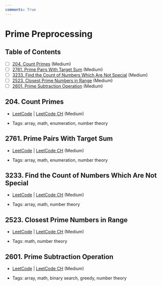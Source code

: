 ```yaml
---
comments: True
---
```


# Prime Preprocessing

## Table of Contents

- [ ] [204. Count Primes](https://leetcode.cn/problems/count-primes/) (Medium)
- [ ] [2761. Prime Pairs With Target Sum](https://leetcode.cn/problems/prime-pairs-with-target-sum/) (Medium)
- [ ] [3233. Find the Count of Numbers Which Are Not Special](https://leetcode.cn/problems/find-the-count-of-numbers-which-are-not-special/) (Medium)
- [ ] [2523. Closest Prime Numbers in Range](https://leetcode.cn/problems/closest-prime-numbers-in-range/) (Medium)
- [ ] [2601. Prime Subtraction Operation](https://leetcode.cn/problems/prime-subtraction-operation/) (Medium)

## 204. Count Primes

-   [LeetCode](https://leetcode.com/problems/count-primes/) | [LeetCode CH](https://leetcode.cn/problems/count-primes/) (Medium)

-   Tags: array, math, enumeration, number theory


## 2761. Prime Pairs With Target Sum

-   [LeetCode](https://leetcode.com/problems/prime-pairs-with-target-sum/) | [LeetCode CH](https://leetcode.cn/problems/prime-pairs-with-target-sum/) (Medium)

-   Tags: array, math, enumeration, number theory


## 3233. Find the Count of Numbers Which Are Not Special

-   [LeetCode](https://leetcode.com/problems/find-the-count-of-numbers-which-are-not-special/) | [LeetCode CH](https://leetcode.cn/problems/find-the-count-of-numbers-which-are-not-special/) (Medium)

-   Tags: array, math, number theory


## 2523. Closest Prime Numbers in Range

-   [LeetCode](https://leetcode.com/problems/closest-prime-numbers-in-range/) | [LeetCode CH](https://leetcode.cn/problems/closest-prime-numbers-in-range/) (Medium)

-   Tags: math, number theory


## 2601. Prime Subtraction Operation

-   [LeetCode](https://leetcode.com/problems/prime-subtraction-operation/) | [LeetCode CH](https://leetcode.cn/problems/prime-subtraction-operation/) (Medium)

-   Tags: array, math, binary search, greedy, number theory
